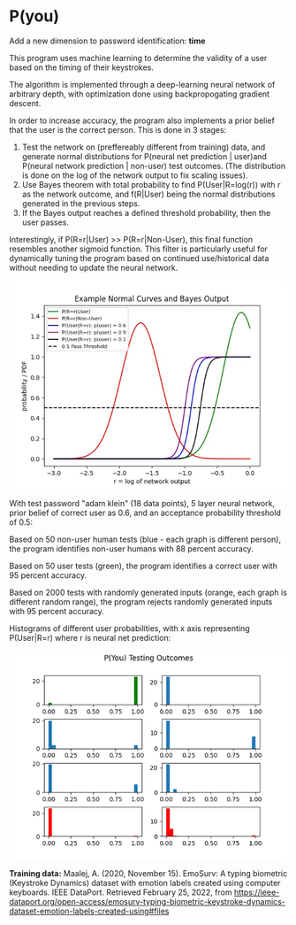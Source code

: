 # P(you)

Add a new dimension to password identification: **time**

This program uses machine learning to determine the validity of a user based on the timing of their keystrokes.

The algorithm is implemented through a deep-learning neural network of arbitrary depth, with optimization done using backpropogating gradient descent.

In order to increase accuracy, the program also implements a prior belief that the user is the correct person. This is done in 3 stages:

1. Test the network on (preffereably different from training) data, and generate normal distributions for P(neural net prediction | user)and P(neural network prediction | non-user) test outcomes. (The distribution is done on the log of the network output to fix scaling issues).
2. Use Bayes theorem with total probability to find P(User|R=log(r)) with r as the network outcome, and f(R|User) being the normal distributions generated in the previous steps.
3. If the Bayes output reaches a defined threshold probability, then the user passes.

Interestingly, if P(R=r|User) >> P(R=r|Non-User), this final function resembles another sigmoid function. This filter is particularly useful for dynamically tuning the program based on continued use/historical data without needing to update the neural network.

![Bayes process graphic](https://github.com/aklein4/P-you-/blob/master/images/bayes-prior-graphic.jpeg)

With test password "adam klein" (18 data points), 5 layer neural network, prior belief of correct user as 0.6, and an acceptance probability threshold of 0.5:

Based on 50 non-user human tests (blue - each graph is different person), the program identifies non-user humans with 88 percent accuracy.

Based on 50 user tests (green), the program identifies a correct user with 95 percent accuracy.

Based on 2000 tests with randomly generated inputs (orange, each graph is different random range), the program rejects randomly generated inputs with 95 percent accuracy.

Histograms of different user probabilities, with x axis representing P(User|R=r) where r is neural net prediction:

![testing graphic](https://github.com/aklein4/P-you-/blob/master/images/P-you-testing-outcomes.png)

**Training data:**
Maalej, A. (2020, November 15). EmoSurv: A typing biometric (Keystroke Dynamics) dataset with emotion labels created using computer keyboards. IEEE DataPort.
Retrieved February 25, 2022, from https://ieee-dataport.org/open-access/emosurv-typing-biometric-keystroke-dynamics-dataset-emotion-labels-created-using#files 
